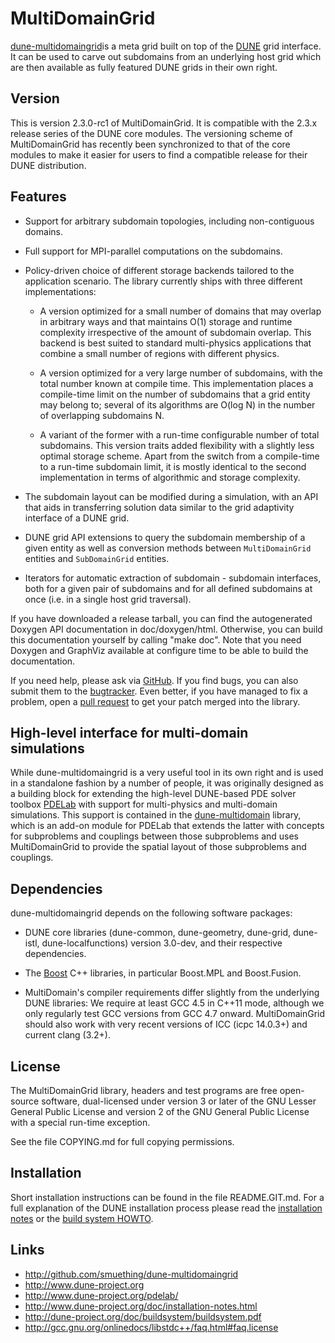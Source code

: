 MultiDomainGrid
===============

[dune-multidomaingrid](github.com/smuething/dune-multidomaingrid)is a meta grid
built on top of the [DUNE](dune-project.org) grid interface. It can be used to
carve out subdomains from an underlying host grid which are then available as
fully featured DUNE grids in their own right.


Version
-------

This is version 2.3.0-rc1 of MultiDomainGrid. It is compatible with the 2.3.x release
series of the DUNE core modules. The versioning scheme of MultiDomainGrid has
recently been synchronized to that of the core modules to make it easier for users
to find a compatible release for their DUNE distribution.


Features
--------

* Support for arbitrary subdomain topologies, including non-contiguous domains.

* Full support for MPI-parallel computations on the subdomains.

* Policy-driven choice of different storage backends tailored to the application
  scenario. The library currently ships with three different implementations:

  * A version optimized for a small number of domains that may overlap in arbitrary
    ways and that maintains O(1) storage and runtime complexity irrespective of the
    amount of subdomain overlap. This backend is best suited to standard multi-physics
    applications that combine a small number of regions with different physics.

  * A version optimized for a very large number of subdomains, with the total number
    known at compile time. This implementation places a compile-time limit on the
    number of subdomains that a grid entity may belong to; several of its algorithms
    are O(log N) in the number of overlapping subdomains N.

  * A variant of the former with a run-time configurable number of total subdomains.
    This version traits added flexibility with a slightly less optimal storage scheme.
    Apart from the switch from a compile-time to a run-time subdomain limit, it is mostly
    identical to the second implementation in terms of algorithmic and storage complexity.

* The subdomain layout can be modified during a simulation, with an API that aids in
  transferring solution data similar to the grid adaptivity interface of a DUNE grid.

* DUNE grid API extensions to query the subdomain membership of a given entity as well
  as conversion methods between `MultiDomainGrid` entities and `SubDomainGrid` entities.

* Iterators for automatic extraction of subdomain - subdomain interfaces, both for a
  given pair of subdomains and for all defined subdomains at once (i.e. in a single host
  grid traversal).

If you have downloaded a release tarball, you can find the autogenerated Doxygen
API documentation in doc/doxygen/html. Otherwise, you can build this documentation
yourself by calling "make doc". Note that you need Doxygen and GraphViz available at
configure time to be able to build the documentation.

If you need help, please ask via [GitHub](github.com/smuething/dune-multidomaingrid).
If you find bugs, you can also submit them to the [bugtracker](https://github.com/smuething/dune-multidomaingrid/issues).
Even better, if you have managed to fix a problem, open a [pull request](https://github.com/smuething/dune-multidomaingrid/pulls)
to get your patch merged into the library.


High-level interface for multi-domain simulations
-------------------------------------------------

While dune-multidomaingrid is a very useful tool in its own right and is used in
a standalone fashion by a number of people, it was originally designed as a building
block for extending the high-level DUNE-based PDE solver toolbox
[PDELab](dune-project.org/pdelab/) with support for multi-physics and multi-domain
simulations. This support is contained in the [dune-multidomain](github.com/smuething/dune-multidomain) library, which is an add-on module for PDELab that extends the latter with concepts
for subproblems and couplings between those subproblems and uses MultiDomainGrid to
provide the spatial layout of those subproblems and couplings.


Dependencies
------------

dune-multidomaingrid depends on the following software packages:

* DUNE core libraries (dune-common, dune-geometry, dune-grid, dune-istl,
  dune-localfunctions) version 3.0-dev, and their respective dependencies.

* The [Boost](boost.org) C++ libraries, in particular Boost.MPL and Boost.Fusion.

* MultiDomain's compiler requirements differ slightly from the underlying DUNE
  libraries: We require at least GCC 4.5 in C++11 mode, although we only
  regularly test GCC versions from GCC 4.7 onward. MultiDomainGrid should also work
  with very recent versions of ICC (icpc 14.0.3+) and current clang (3.2+).


License
-------

The MultiDomainGrid library, headers and test programs are free open-source software,
dual-licensed under version 3 or later of the GNU Lesser General Public License
and version 2 of the GNU General Public License with a special run-time exception.

See the file COPYING.md for full copying permissions.


Installation
------------

Short installation instructions can be found in the file README.GIT.md.
For a full explanation of the DUNE installation process please read
the [installation notes](dune-project.org/doc/installation-notes.html)
or the [build system HOWTO](dune-project.org/doc/buildsystem/buildsystem.pdf).


Links
-----

* http://github.com/smuething/dune-multidomaingrid
* http://www.dune-project.org
* http://www.dune-project.org/pdelab/
* http://www.dune-project.org/doc/installation-notes.html
* http://dune-project.org/doc/buildsystem/buildsystem.pdf
* http://gcc.gnu.org/onlinedocs/libstdc++/faq.html#faq.license
